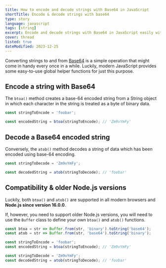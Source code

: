 ```yaml
---
title: How to encode and decode strings with Base64 in JavaScript
shortTitle: Encode & decode strings with base64
type: story
language: javascript
tags: [string]
excerpt: Encode and decode strings with Base64 in JavaScript easily with these code snippets.
cover: thread
listed: true
dateModified: 2023-12-25
---
```


Converting strings to and from [Base64](https://en.wikipedia.org/wiki/Base64) is a simple operation that might come in handy every once in a while. Luckily, modern JavaScript provides some easy-to-use global helper functions for just this purpose.

## Encode a string with Base64

The `btoa()` method creates a base-64 encoded string from a String object in which each character in the string is treated as a byte of binary data.

```js
const stringToEncode = 'foobar';

const encodedString = btoa(stringToEncode); // 'Zm9vYmFy'
```

## Decode a Base64 encoded string

Conversely, the `atob()` method decodes a string of data which has been encoded using base-64 encoding.

```js
const stringToDecode = 'Zm9vYmFy';

const decodedString = atob(stringToDecode); // 'foobar'
```

## Compatibility & older Node.js versions

Luckily, both `btoa()` and `atob()` are supported in all modern browsers and **Node.js since version 16.0.0**.

If, however, you need to support older Node.js versions, you will need to use the `Buffer` class to define your own `btoa()` and `atob()` functions.

```js
const btoa = str => Buffer.from(str, 'binary').toString('base64');
const atob = str => Buffer.from(str, 'base64').toString('binary');

const stringToEncode = 'foobar';
const encodedString = btoa(stringToEncode); // 'Zm9vYmFy'

const stringToDecode = 'Zm9vYmFy';
const decodedString = atob(stringToDecode); // 'foobar'
```


